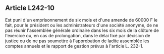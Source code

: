 Article L242-10
----
Est puni d'un emprisonnement de six mois et d'une amende de 60000 F le fait,
pour le président ou les administrateurs d'une société anonyme, de ne pas réunir
l'assemblée générale ordinaire dans les six mois de la clôture de l'exercice ou,
en cas de prolongation, dans le délai fixé par décision de justice ou de ne pas
soumettre à l'approbation de ladite assemblée les comptes annuels et le rapport
de gestion prévus à l'article L. 232-1.

